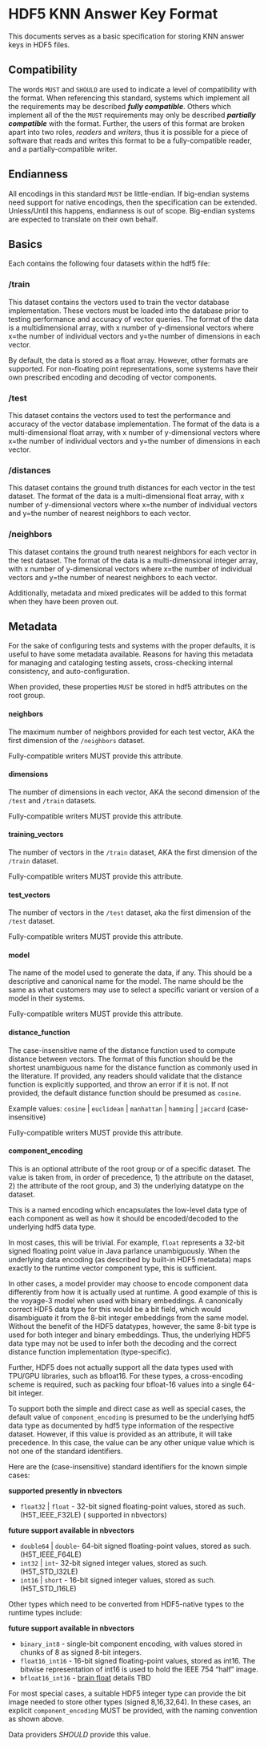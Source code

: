 # HDF5 KNN Answer Key Format

This documents serves as a basic specification for storing KNN answer keys in HDF5 files.

## Compatibility

The words `MUST` and `SHOULD` are used to indicate a level of compatibility with the format. When
referencing this standard, systems which implement all the requirements may be described
***fully compatible***. Others which implement all of the the `MUST` requirements may only be
described ***partially compatible*** with the format. Further, the users of this format are broken
apart into two roles, _readers_ and _writers_, thus it is possible for a piece of software that
reads and writes this format to be a fully-compatible reader, and a partially-compatible writer.

## Endianness

All encodings in this standard `MUST` be little-endian. If big-endian systems need support for
native encodings, then the specification can be extended. Unless/Until this happens, endianness is
out of scope. Big-endian systems are expected to translate on their own behalf.

## Basics

Each contains the following four datasets within the hdf5 file:

### /train

This dataset contains the vectors used to train the vector database implementation. These vectors
must be loaded into the database prior to testing performance and accuracy of vector queries. The
format of the data is a multidimensional array, with x number of y-dimensional vectors where x=the
number of individual vectors and y=the number of dimensions in each vector.

By default, the data is stored as a float array. However, other formats are supported. For
non-floating point representations, some systems have their own prescribed encoding and decoding of
vector components.

### /test

This dataset contains the vectors used to test the performance and accuracy of the vector database
implementation. The format of the data is a multi-dimensional float array, with x number of
y-dimensional vectors where x=the number of individual vectors and y=the number of dimensions in
each vector.

### /distances

This dataset contains the ground truth distances for each vector in the test dataset. The format of
the data is a multi-dimensional float array, with x number of y-dimensional vectors where x=the
number of individual vectors and y=the number of nearest neighbors to each vector.

### /neighbors

This dataset contains the ground truth nearest neighbors for each vector in the test dataset. The
format of the data is a multi-dimensional integer array, with x number of y-dimensional vectors
where x=the number of individual vectors and y=the number of nearest neighbors to each vector.

Additionally, metadata and mixed predicates will be added to this format when they have been proven
out.

## Metadata

For the sake of configuring tests and systems with the proper defaults, it is useful to have some
metadata available. Reasons for having this metadata for managing and cataloging testing assets,
cross-checking internal consistency, and auto-configuration.

When provided, these properties `MUST` be stored in hdf5 attributes on the root group.

#### neighbors

The maximum number of neighbors provided for each test vector, AKA the first dimension of the
`/neighbors` dataset.

Fully-compatible writers MUST provide this attribute.

#### dimensions

The number of dimensions in each vector, AKA the second dimension of the `/test` and `/train`
datasets.

Fully-compatible writers MUST provide this attribute.

#### training_vectors

The number of vectors in the `/train` dataset, AKA the first dimension of the `/train` dataset.

Fully-compatible writers MUST provide this attribute.

#### test_vectors

The number of vectors in the `/test` dataset, aka the first dimension of the `/test` dataset.

Fully-compatible writers MUST provide this attribute.

#### model

The name of the model used to generate the data, if any. This should be a descriptive and canonical
name for the model. The name should be the same as what customers may use to select a specific
variant or version of a model in their systems.

Fully-compatible writers MUST provide this attribute.

#### distance_function

The case-insensitive name of the distance function used to compute distance between vectors. The
format of this function should be the shortest unambiguous name for the distance function as
commonly used in the literature. If provided, any readers should validate that the distance function
is explicitly supported, and throw an error if it is not. If not provided, the default distance
function should be presumed as `cosine`.

Example values: `cosine` | `euclidean` | `manhattan` | `hamming` | `jaccard` (case-insensitive)

Fully-compatible writers MUST provide this attribute.

#### component_encoding

This is an optional attribute of the root group or of a specific dataset. The value is taken from,
in order of precedence, 1) the attribute on the dataset, 2) the attribute of the root group,
and 3) the underlying datatype on the dataset.

This is a named encoding which encapsulates the low-level data type of each component as well as how
it should be encoded/decoded to the underlying hdf5 data type.

In most cases, this will be trivial. For example, `float` represents a 32-bit signed floating point
value in Java parlance unambiguously. When the underlying data encoding (as described by built-in
HDF5 metadata) maps exactly to the runtime vector component type, this is sufficient.

In other cases, a model provider may choose to encode component data differently from how it is
actually used at runtime. A good example of this is the voyage-3 model when used with binary
embeddings. A canonically correct HDF5 data type for this would be a bit field, which would
disambiguate it from the 8-bit integer embeddings from the same model. Without the benefit of the
HDF5 datatypes, however, the same 8-bit type is used for both integer and binary embeddings. Thus,
the underlying HDF5 data type may not be used to infer both the decoding and the correct distance
function implementation (type-specific).

Further, HDF5 does not actually support all the data types used with TPU/GPU libraries, such as
bfloat16. For these types, a cross-encoding scheme is required, such as packing four bfloat-16
values into a single 64-bit integer.

To support both the simple and direct case as well as special cases, the default value of
`component_encoding` is presumed to be the underlying hdf5 data type as documented by hdf5 type
information of the respective dataset. However, if this value is provided as an attribute, it will
take precedence. In this case, the value can be any other unique value which is not one of the
standard identifiers.

Here are the (case-insensitive) standard identifiers for the known simple cases:

__supported presently in nbvectors__

* `float32` | `float` - 32-bit signed floating-point values, stored as such. (H5T_IEEE_F32LE) (
  supported in nbvectors)

__future support available in nbvectors__

* `double64` | `double`- 64-bit signed floating-point values, stored as such. (H5T_IEEE_F64LE)
* `int32` | `int`- 32-bit signed integer values, stored as such. (H5T_STD_I32LE)
* `int16` | `short` - 16-bit signed integer values, stored as such. (H5T_STD_I16LE)

Other types which need to be converted from HDF5-native types to the runtime types include:

__future support available in nbvectors__

* `binary_int8` - single-bit component encoding, with values stored in chunks of 8 as signed 8-bit integers.
* `float16_int16` - 16-bit signed floating-point values, stored as int16. The bitwise representation
  of int16 is used to hold the IEEE 754 “half” image.
* `bfloat16_int16` - [brain float](https://en.wikipedia.org/wiki/Bfloat16_floating-point_format)
  details TBD

For most special cases, a suitable HDF5 integer type can provide the bit image needed to store other
types (signed 8,16,32,64). In these cases, an explicit `component_encoding` MUST be provided, with
the naming convention as shown above.

Data providers _SHOULD_ provide this value.

